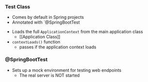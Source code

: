 ### Test Class
- Comes by default in Spring projects
- Annotated with `@SpringBootTest
* Loads the  full `ApplicationContext` from the main application class
	* [[Application Class]]
* `contextLoads()` function
	* passes if the application context loads
### @SpringBootTest
* Sets up a mock environment for testing web endpoints
	* The real server is NOT started